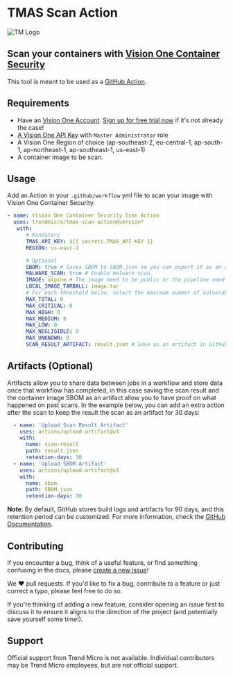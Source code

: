 # TMAS Scan Action

![TM Logo](images/tm-logo.jpg)

## Scan your containers with [Vision One Container Security](https://www.trendmicro.com/en_in/business/products/hybrid-cloud/cloud-one-container-image-security.html)

This tool is meant to be used as a [GitHub Action](https://github.com/features/actions).

## Requirements

* Have an [Vision One Account](https://signin.v1.trendmicro.com/). [Sign up for free trial now](www.trendmicro.com/en_us/business/products/trials.html?modal=s1b-hero-vision-one-free-trial-c022c8#detection-response) if it's not already the case!
* [A Vision One API Key](https://automation.trendmicro.com/xdr/Guides/First-Steps-Toward-Using-the-APIs) with `Master Administrator` role
* A Vision One Region of choice (ap-southeast-2, eu-central-1, ap-south-1, ap-northeast-1, ap-southeast-1, us-east-1) 
* A container image to be scan.

## Usage

Add an Action in your `.github/workflow` yml file to scan your image with Vision One Container Security.

```yml
- name: Vision One Container Security Scan Action
  uses: trendmicro/tmas-scan-action@version*
   with:
      # Mandatory
      TMAS_API_KEY: ${{ secrets.TMAS_API_KEY }}
      REGION: us-east-1

      # Optional
      SBOM: true # Saves SBOM to SBOM.json so you can export it as an artifact later.
      MALWARE_SCAN: true # Enable malware scan.
      IMAGE: alpine # The image need to be public or the pipeline need to have access to the private image of choice.
      LOCAL_IMAGE_TARBALL: image.tar
      # For each threshold below, select the maximum number of vulnerabilities that are acceptable.
      MAX_TOTAL: 0
      MAX_CRITICAL: 0
      MAX_HIGH: 0
      MAX_MEDIUM: 0
      MAX_LOW: 0
      MAX_NEGLIGIBLE: 0
      MAX_UNKNOWN: 0
      SCAN_RESULT_ARTIFACT: result.json # Save as an artifact in GitHub to be able to keep the result of the scan.
```

## Artifacts (Optional)

Artifacts allow you to share data between jobs in a workflow and store data once that workflow has completed, in this case saving the scan result and the container image SBOM as an artifact allow you to have proof on what happened on past scans. In the example below, you can add an extra action after the scan to keep the result the scan as an artifact for 30 days:

```yaml
  - name: 'Upload Scan Result Artifact'
    uses: actions/upload-artifact@v3
    with:
      name: scan-result
      path: result.json
      retention-days: 30
  - name: 'Upload SBOM Artifact'
    uses: actions/upload-artifact@v3
    with:
      name: sbom
      path: SBOM.json
      retention-days: 30
```

**Note**: By default, GitHub stores build logs and artifacts for 90 days, and this retention period can be customized. For more information, check the [GitHub Documentation](https://docs.github.com/en/actions/using-workflows/storing-workflow-data-as-artifacts).

## Contributing

If you encounter a bug, think of a useful feature, or find something confusing in the docs, please [create a new issue](https://github.com/trendmicro/tmas-scan-action/issues/new)!

We :heart: pull requests. If you'd like to fix a bug, contribute to a feature or just correct a typo, please feel free to do so.

If you're thinking of adding a new feature, consider opening an issue first to discuss it to ensure it aligns to the direction of the project (and potentially save yourself some time!).

## Support

Official support from Trend Micro is not available. Individual contributors may be Trend Micro employees, but are not official support.
